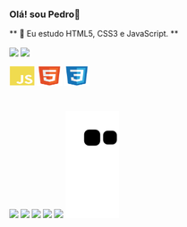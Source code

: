 <H3> Olá! sou Pedro👋</H3>
**
 🌱 Eu estudo HTML5, CSS3 e JavaScript.
 **<br>
<br><img height="130em" src="https://github-readme-stats.vercel.app/api?username=PedroRicardoR&show_icons=true&theme=dark&include_all_commits=true&count_private=true"/>
 <img height="130em" src="https://github-readme-stats.vercel.app/api/top-langs/?username=PedroRicardoR&layout=compact&langs_count=7&theme=dark"/></br>
</div>
<p><img align="center" alt="Pedro-Js" height="35" width="45" src="https://raw.githubusercontent.com/devicons/devicon/master/icons/javascript/javascript-plain.svg">
<img align="center" alt="Pedro-HTML" height="35" width="45" src="https://raw.githubusercontent.com/devicons/devicon/master/icons/html5/html5-original.svg">
<img align="center" alt="Pedro-CSS" height="35" width="45" src="https://raw.githubusercontent.com/devicons/devicon/master/icons/css3/css3-original.svg"></p>
<br>

 <a href="https://www.youtube.com/channel/UCajrKJadYQioQLXUQ_KWjjw" target="_blank"><img src="https://img.shields.io/badge/YouTube-FF0000?style=for-the-badge&logo=youtube&logoColor=white" target="_blank"></a>
  <a href="https://instagram.com/_bl4ck_wolf_/" target="_blank"><img src="https://img.shields.io/badge/-Instagram-%23E4405F?style=for-the-badge&logo=instagram&logoColor=white" target="_blank"></a>
 	<a href="https://www.twitch.tv/petterr_dark_wolf" target="_blank"><img src="https://img.shields.io/badge/Twitch-9146FF?style=for-the-badge&logo=twitch&logoColor=white" target="_blank"></a> 
  <a href = "mailto:pedrorikardo2011@gmail.com"><img src="https://img.shields.io/badge/-Gmail-%23333?style=for-the-badge&logo=gmail&logoColor=white" target="_blank"></a>
  <a href="https://www.linkedin.com/in/in/pedro-ricardo-93655864/" target="_blank"><img src="https://img.shields.io/badge/-LinkedIn-%230077B5?style=for-the-badge&logo=linkedin&logoColor=white" target="_blank"></a> 
![Snake animation](https://github.com/rafaballerini/rafaballerini/blob/output/github-contribution-grid-snake.svg)
